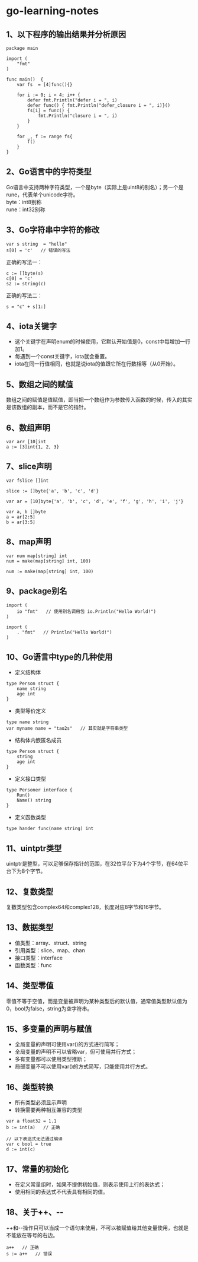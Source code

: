 # go-learning-notes
## 1、以下程序的输出结果并分析原因
```
package main

import (
	"fmt"
)

func main()  {
	var fs  = [4]func(){}

	for i := 0; i < 4; i++ {
		defer fmt.Println("defer i = ", i)
		defer func() { fmt.Println("defer_closure i = ", i)}()
		fs[i] = func() {
			fmt.Println("closure i = ", i)
		}
	}

	for _, f := range fs{
		f()
	}
}
```

## 2、Go语言中的字符类型  
Go语言中支持两种字符类型，一个是byte（实际上是uint8的别名）；另一个是rune，代表单个unicode字符。  
byte：int8别称  
rune：int32别称  

## 3、Go字符串中字符的修改

```
var s string  = "hello"
s[0] = 'c'   // 错误的写法
```

正确的写法一：

```
c := []byte(s)
c[0] = 'c'
s2 := string(c)
```

正确的写法二：

```
s = "c" + s[1:]
```

## 4、iota关键字
* 这个关键字在声明enum的时候使用，它默认开始值是0，const中每增加一行加1。
* 每遇到一个const关键字，iota就会重置。
* iota在同一行值相同，也就是说iota的值跟它所在行数相等（从0开始）。

## 5、数组之间的赋值
数组之间的赋值是值赋值，即当把一个数组作为参数传入函数的时候，传入的其实是该数组的副本，而不是它的指针。

## 6、数组声明

```
var arr [10]int
a := [3]int{1, 2, 3}
```

## 7、slice声明

```
var fslice []int

slice := []byte{'a', 'b', 'c', 'd'}

var ar = [10]byte{'a', 'b', 'c', 'd', 'e', 'f', 'g', 'h', 'i', 'j'}

var a, b []byte
a = ar[2:5]
b = ar[3:5]
```

## 8、map声明

```
var num map[string] int
num = make(map[string] int, 100)

num := make(map[string] int, 100)
```

## 9、package别名

```
import (
	io "fmt"   // 使用别名调用包 io.Println("Hello World!")
)

import (
	. "fmt"   // Println("Hello World!")
)
```

## 10、Go语言中type的几种使用
* 定义结构体

```
type Person struct {
	name string
	age int
} 
```

* 类型等价定义

```
type name string
var myname name = "tao2s"   // 其实就是字符串类型
```

* 结构体内嵌匿名成员

```
type Person struct {
	string
	age int
}
```

* 定义接口类型

```
type Personer interface {
	Run()
	Name() string
}
```

* 定义函数类型

```
type hander func(name string) int
```

## 11、uintptr类型
uintptr是整型，可以足够保存指针的范围，在32位平台下为4个字节，在64位平台下为8个字节。
## 12、复数类型
复数类型包含complex64和complex128，长度对应8字节和16字节。
## 13、数据类型
* 值类型：array、struct、string
* 引用类型：slice、map、chan
* 接口类型：interface
* 函数类型：func
## 14、类型零值
零值不等于空值，而是变量被声明为某种类型后的默认值，通常值类型默认值为0，bool为false，string为空字符串。
## 15、多变量的声明与赋值
* 全局变量的声明可使用var()的方式进行简写；
* 全局变量的声明不可以省略var，但可使用并行方式；
* 多有变量都可以使用类型推断；
* 局部变量不可以使用var()的方式简写，只能使用并行方式。
## 16、类型转换
* 所有类型必须显示声明
* 转换需要两种相互兼容的类型

```
var a float32 = 1.1
b := int(a)   // 正确

// 以下表达式无法通过编译
var c bool = true
d := int(c)
```

## 17、常量的初始化
* 在定义常量组时，如果不提供初始值，则表示使用上行的表达式；
* 使用相同的表达式不代表具有相同的值。
## 18、关于++、--
++和--操作只可以当成一个语句来使用，不可以被赋值给其他变量使用，也就是不能放在等号的右边。

```
a++   // 正确
s := a++   // 错误
```
